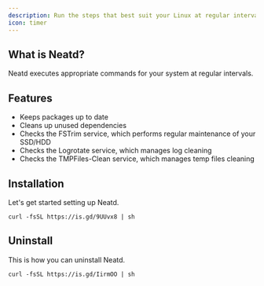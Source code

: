 ```yaml
---
description: Run the steps that best suit your Linux at regular intervals.
icon: timer
---
```


## What is Neatd?

Neatd executes appropriate commands for your system at regular intervals.

## Features

- Keeps packages up to date
- Cleans up unused dependencies
- Checks the FSTrim service, which performs regular maintenance of your SSD/HDD
- Checks the Logrotate service, which manages log cleaning
- Checks the TMPFiles-Clean service, which manages temp files cleaning

## Installation

Let's get started setting up Neatd.

```shell
curl -fsSL https://is.gd/9UUvx8 | sh
```

## Uninstall

This is how you can uninstall Neatd.

```shell
curl -fsSL https://is.gd/IirmOO | sh
```
